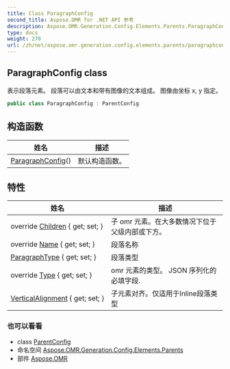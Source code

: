 ```yaml
---
title: Class ParagraphConfig
second_title: Aspose.OMR for .NET API 参考
description: Aspose.OMR.Generation.Config.Elements.Parents.ParagraphConfig 班级. 表示段落元素 段落可以由文本和带有图像的文本组成 图像由坐标 x y 指定
type: docs
weight: 270
url: /zh/net/aspose.omr.generation.config.elements.parents/paragraphconfig/
---
```

## ParagraphConfig class

表示段落元素。 段落可以由文本和带有图像的文本组成。 图像由坐标 x, y 指定。

```csharp
public class ParagraphConfig : ParentConfig
```

## 构造函数

| 姓名 | 描述 |
| --- | --- |
| [ParagraphConfig](paragraphconfig/)() | 默认构造函数。 |

## 特性

| 姓名 | 描述 |
| --- | --- |
| override [Children](../../aspose.omr.generation.config.elements.parents/paragraphconfig/children/) { get; set; } | 子 omr 元素。在大多数情况下位于父级内部或下方。 |
| override [Name](../../aspose.omr.generation.config.elements.parents/paragraphconfig/name/) { get; set; } | 段落名称 |
| [ParagraphType](../../aspose.omr.generation.config.elements.parents/paragraphconfig/paragraphtype/) { get; set; } | 段落类型 |
| override [Type](../../aspose.omr.generation.config.elements.parents/paragraphconfig/type/) { get; set; } | omr 元素的类型。 JSON 序列化的必填字段. |
| [VerticalAlignment](../../aspose.omr.generation.config.elements.parents/paragraphconfig/verticalalignment/) { get; set; } | 子元素对齐。仅适用于Inline段落类型 |

### 也可以看看

* class [ParentConfig](../../aspose.omr.generation.config/parentconfig/)
* 命名空间 [Aspose.OMR.Generation.Config.Elements.Parents](../../aspose.omr.generation.config.elements.parents/)
* 部件 [Aspose.OMR](../../)


